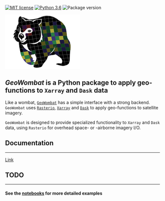 [](#mit-license)[](#python-3.6)[](#package-version)

[![MIT license](https://img.shields.io/badge/License-MIT-black.svg)](https://lbesson.mit-license.org/)
[![Python 3.6](https://img.shields.io/badge/python-3.6-black.svg)](https://www.python.org/downloads/release/python-360/)
![Package version](https://img.shields.io/badge/version-0.1.0-blue.svg?cacheSeconds=2592000)

![](data/wombat.png)

## *GeoWombat* is a Python package to apply geo-functions to `Xarray` and `Dask` data

Like a wombat, [`GeoWombat`](https://github.com/jgrss/geowombat) has a simple interface with a strong backend. `GeoWombat` uses
[`Rasterio`](https://github.com/mapbox/rasterio), [`Xarray`](http://xarray.pydata.org/en/stable/) and [`Dask`](https://dask.org/) 
to apply geo-functions to satellite imagery. 

`GeoWombat` is designed to provide specialized functionality to `Xarray` and `Dask` data, using `Rasterio` for 
overhead space- or -airborne imagery I/O.

## Documentation
---

[Link](https://github.com/jgrss/geowombat/doc/build/html/index.html)

## TODO
---

#### See the [notebooks](https://github.com/jgrss/geowombat/tree/master/notebooks) for more detailed examples
